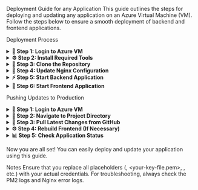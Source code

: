 Deployment Guide for any Application
This guide outlines the steps for deploying and updating any application on an Azure Virtual Machine (VM). Follow the steps below to ensure a smooth deployment of backend and frontend applications.

Deployment Process
<details> <summary><strong>🔑 Step 1: Login to Azure VM</strong></summary>
Use SSH to log into the Azure VM. Replace the placeholders with your actual SSH key and IP address:
   
   ssh -i <your-key-file.pem> azureuser@<your-vm-ip>
   
</details> <details> <summary><strong>⚙️ Step 2: Install Required Tools</strong></summary>
Ensure the following tools are installed on the VM:

Node.js
Nginx
PM2 (Process Manager)
</details> <details> <summary><strong>📂 Step 3: Clone the Repository</strong></summary>
Clone the project repository from GitHub into the VM. Replace <repository-url> with the actual URL of your repository:

    git clone <repository-url>

</details> <details> <summary><strong>🔧 Step 4: Update Nginx Configuration</strong></summary>
Update the Nginx configuration file as necessary for your setup (e.g., /etc/nginx/sites-available/default).

</details> <details> <summary><strong>⚡ Step 5: Start Backend Application</strong></summary>
Navigate to the backend directory and start the application using PM2:

    pm2 start server.js

</details> <details> <summary><strong>🚀 Step 6: Start Frontend Application</strong></summary>
Navigate to the frontend directory and start the application using PM2:

    cd frontend
    pm2 start npm --name "react-writebing" -- start
</details>

Pushing Updates to Production
<details> <summary><strong>🔑 Step 1: Login to Azure VM</strong></summary>
Log into the Azure VM using SSH. Replace the placeholders with your actual SSH key and IP address:

    ssh -i <your-key-file.pem> azureuser@<your-vm-ip>

</details> <details> <summary><strong>📂 Step 2: Navigate to Project Directory</strong></summary>
Go to the project directory:

    cd <your-project-directory>

</details> <details> <summary><strong>🔄 Step 3: Pull Latest Changes from GitHub</strong></summary>
Pull the latest changes from the repository:
   
    git pull

</details> <details> <summary><strong>⚙️ Step 4: Rebuild Frontend (If Necessary)</strong></summary>
If changes are made in the frontend, navigate to the frontend directory and run:
   
    cd frontend
    npm run build

</details> <details> <summary><strong>📊 Step 5: Check Application Status</strong></summary>
Ensure that the backend and frontend processes are running in the background using PM2:

    pm2 status
    pm2 monit
    pm2 logs
</details>

Now you are all set! You can easily deploy and update your application using this guide.

Notes
Ensure that you replace all placeholders (<your-vm-ip>, <your-key-file.pem>, <repository-url>, etc.) with your actual credentials.
For troubleshooting, always check the PM2 logs and Nginx error logs.
